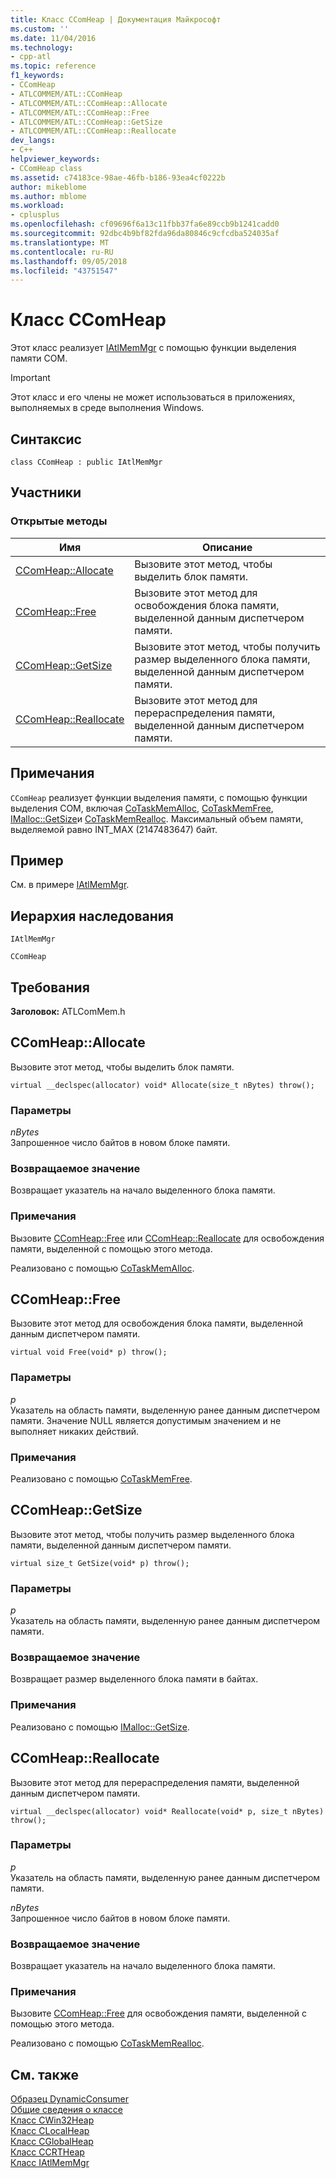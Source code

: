 ```yaml
---
title: Класс CComHeap | Документация Майкрософт
ms.custom: ''
ms.date: 11/04/2016
ms.technology:
- cpp-atl
ms.topic: reference
f1_keywords:
- CComHeap
- ATLCOMMEM/ATL::CComHeap
- ATLCOMMEM/ATL::CComHeap::Allocate
- ATLCOMMEM/ATL::CComHeap::Free
- ATLCOMMEM/ATL::CComHeap::GetSize
- ATLCOMMEM/ATL::CComHeap::Reallocate
dev_langs:
- C++
helpviewer_keywords:
- CComHeap class
ms.assetid: c74183ce-98ae-46fb-b186-93ea4cf0222b
author: mikeblome
ms.author: mblome
ms.workload:
- cplusplus
ms.openlocfilehash: cf09696f6a13c11fbb37fa6e89ccb9b1241cadd0
ms.sourcegitcommit: 92dbc4b9bf82fda96da80846c9cfcdba524035af
ms.translationtype: MT
ms.contentlocale: ru-RU
ms.lasthandoff: 09/05/2018
ms.locfileid: "43751547"
---
```

# <a name="ccomheap-class"></a>Класс CComHeap

Этот класс реализует [IAtlMemMgr](../../atl/reference/iatlmemmgr-class.md) с помощью функции выделения памяти COM.

> [!IMPORTANT]
>  Этот класс и его члены не может использоваться в приложениях, выполняемых в среде выполнения Windows.

## <a name="syntax"></a>Синтаксис

```
class CComHeap : public IAtlMemMgr
```

## <a name="members"></a>Участники

### <a name="public-methods"></a>Открытые методы

|Имя|Описание|
|----------|-----------------|
|[CComHeap::Allocate](#allocate)|Вызовите этот метод, чтобы выделить блок памяти.|
|[CComHeap::Free](#free)|Вызовите этот метод для освобождения блока памяти, выделенной данным диспетчером памяти.|
|[CComHeap::GetSize](#getsize)|Вызовите этот метод, чтобы получить размер выделенного блока памяти, выделенной данным диспетчером памяти.|
|[CComHeap::Reallocate](#reallocate)|Вызовите этот метод для перераспределения памяти, выделенной данным диспетчером памяти.|

## <a name="remarks"></a>Примечания

`CComHeap` реализует функции выделения памяти, с помощью функции выделения COM, включая [CoTaskMemAlloc](/windows/desktop/api/combaseapi/nf-combaseapi-cotaskmemalloc), [CoTaskMemFree](/windows/desktop/api/combaseapi/nf-combaseapi-cotaskmemfree), [IMalloc::GetSize](/windows/desktop/api/objidlbase/nf-objidlbase-imalloc-getsize)и [CoTaskMemRealloc](/windows/desktop/api/combaseapi/nf-combaseapi-cotaskmemrealloc). Максимальный объем памяти, выделяемой равно INT_MAX (2147483647) байт.

## <a name="example"></a>Пример

См. в примере [IAtlMemMgr](../../atl/reference/iatlmemmgr-class.md).

## <a name="inheritance-hierarchy"></a>Иерархия наследования

`IAtlMemMgr`

`CComHeap`

## <a name="requirements"></a>Требования

**Заголовок:** ATLComMem.h

##  <a name="allocate"></a>  CComHeap::Allocate

Вызовите этот метод, чтобы выделить блок памяти.

```
virtual __declspec(allocator) void* Allocate(size_t nBytes) throw();
```

### <a name="parameters"></a>Параметры

*nBytes*  
Запрошенное число байтов в новом блоке памяти.

### <a name="return-value"></a>Возвращаемое значение

Возвращает указатель на начало выделенного блока памяти.

### <a name="remarks"></a>Примечания

Вызовите [CComHeap::Free](#free) или [CComHeap::Reallocate](#reallocate) для освобождения памяти, выделенной с помощью этого метода.

Реализовано с помощью [CoTaskMemAlloc](/windows/desktop/api/combaseapi/nf-combaseapi-cotaskmemalloc).

##  <a name="free"></a>  CComHeap::Free

Вызовите этот метод для освобождения блока памяти, выделенной данным диспетчером памяти.

```
virtual void Free(void* p) throw();
```

### <a name="parameters"></a>Параметры

*p*  
Указатель на область памяти, выделенную ранее данным диспетчером памяти. Значение NULL является допустимым значением и не выполняет никаких действий.

### <a name="remarks"></a>Примечания

Реализовано с помощью [CoTaskMemFree](/windows/desktop/api/combaseapi/nf-combaseapi-cotaskmemfree).

##  <a name="getsize"></a>  CComHeap::GetSize

Вызовите этот метод, чтобы получить размер выделенного блока памяти, выделенной данным диспетчером памяти.

```
virtual size_t GetSize(void* p) throw();
```

### <a name="parameters"></a>Параметры

*p*  
Указатель на область памяти, выделенную ранее данным диспетчером памяти.

### <a name="return-value"></a>Возвращаемое значение

Возвращает размер выделенного блока памяти в байтах.

### <a name="remarks"></a>Примечания

Реализовано с помощью [IMalloc::GetSize](/windows/desktop/api/objidlbase/nf-objidlbase-imalloc-getsize).

##  <a name="reallocate"></a>  CComHeap::Reallocate

Вызовите этот метод для перераспределения памяти, выделенной данным диспетчером памяти.

```
virtual __declspec(allocator) void* Reallocate(void* p, size_t nBytes) throw();
```

### <a name="parameters"></a>Параметры

*p*  
Указатель на область памяти, выделенную ранее данным диспетчером памяти.

*nBytes*  
Запрошенное число байтов в новом блоке памяти.

### <a name="return-value"></a>Возвращаемое значение

Возвращает указатель на начало выделенного блока памяти.

### <a name="remarks"></a>Примечания

Вызовите [CComHeap::Free](#free) для освобождения памяти, выделенной с помощью этого метода.

Реализовано с помощью [CoTaskMemRealloc](/windows/desktop/api/combaseapi/nf-combaseapi-cotaskmemrealloc).

## <a name="see-also"></a>См. также

[Образец DynamicConsumer](../../visual-cpp-samples.md)   
[Общие сведения о классе](../../atl/atl-class-overview.md)   
[Класс CWin32Heap](../../atl/reference/cwin32heap-class.md)   
[Класс CLocalHeap](../../atl/reference/clocalheap-class.md)   
[Класс CGlobalHeap](../../atl/reference/cglobalheap-class.md)   
[Класс CCRTHeap](../../atl/reference/ccrtheap-class.md)   
[Класс IAtlMemMgr](../../atl/reference/iatlmemmgr-class.md)
